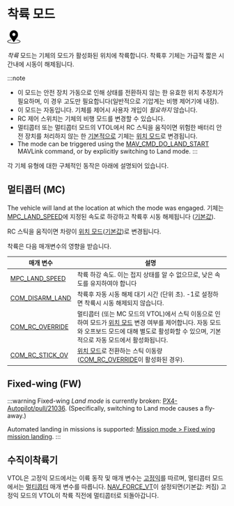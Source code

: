 # 착륙 모드

[<img src="../../assets/site/position_fixed.svg" title="필요한 위치 추정치(예: GPS) " width="30px" />](../getting_started/flight_modes.md#key_position_fixed)

*착륙* 모드는 기체의 모드가 활성화된 위치에 착륙합니다. 착륙후 기체는 가급적 짧은 시간내에 시동이 해제됩니다.

:::note
* 이 모드는 안전 장치 가동으로 인해 상태를 전환하지 않는 한 유효한 위치 추정치가 필요하며, 이 경우 고도만 필요합니다(일반적으로 기압계는 비행 제어기에 내장).
* 이 모드는 자동입니다. 기체를 제어시 사용자 개입이 *필요하지* 않습니다.
* RC 제어 스위치는 기체의 비행 모드를 변경할 수 있습니다.
* 멀티콥터 또는 멀티콥터 모드의 VTOL에서 RC 스틱을 움직이면 위험한 배터리 안전 장치를 처리하지 않는 한 [기본적으로](#COM_RC_OVERRIDE) 기체는 [위치 모드](../flight_modes/position_mc.md)로 변경됩니다.
* The mode can be triggered using the [MAV_CMD_DO_LAND_START](https://mavlink.io/en/messages/common.html#MAV_CMD_DO_LAND_START) MAVLink command, or by explicitly switching to Land mode. :::

각 기체 유형에 대한 구체적인 동작은 아래에 설명되어 있습니다.


## 멀티콥터 (MC)

The vehicle will land at the location at which the mode was engaged. 기체는 [MPC_LAND_SPEED](#MPC_LAND_SPEED)에 지정된 속도로 하강하고 착륙후 시동 해제됩니다 ([기본값](#COM_DISARM_LAND)).

RC 스틱을 움직이면 차량이 [위치 모드](../flight_modes/position_mc.md)([기본값](#COM_RC_OVERRIDE))로 변경됩니다.

착륙은 다음 매개변수의 영향을 받습니다.

| 매개 변수                                                                                                   | 설명                                                                                                                                                     |
| ------------------------------------------------------------------------------------------------------- | ------------------------------------------------------------------------------------------------------------------------------------------------------ |
| <a id="MPC_LAND_SPEED"></a>[MPC_LAND_SPEED](../advanced_config/parameter_reference.md#MPC_LAND_SPEED)   | 착륙 하강 속도. 이는 접지 상태를 알 수 없으므로, 낮은 속도를 유지하여야 합니다                                                                                                         |
| <a id="COM_DISARM_LAND"></a>[COM_DISARM_LAND](../advanced_config/parameter_reference.md#COM_DISARM_LAND) | 착륙후 자동 시동 해제 대기 시간 (단위 초). -1로 설정하면 착륙시 시동 해제되지 않습니다.                                                                                                  |
| <a id="COM_RC_OVERRIDE"></a>[COM_RC_OVERRIDE](../advanced_config/parameter_reference.md#COM_RC_OVERRIDE) | 멀티콥터 (또는 MC 모드의 VTOL)에서 스틱 이동으로 인하여 모드가 [위치 모드](../flight_modes/position_mc.md) 변경 여부를 제어합니다. 자동 모드와 오프보드 모드에 대해 별도로 활성화할 수 있으며, 기본적으로 자동 모드에서 활성화됩니다. |
| <a id="COM_RC_STICK_OV"></a>[COM_RC_STICK_OV](../advanced_config/parameter_reference.md#COM_RC_STICK_OV) | [위치 모드](../flight_modes/position_mc.md)로 전환하는 스틱 이동량 ([COM_RC_OVERRIDE](#COM_RC_OVERRIDE)이 활성화된 경우).                                                 |


## Fixed-wing (FW)

:::warning
Fixed-wing _Land mode_ is currently broken: [PX4-Autopilot/pull/21036](https://github.com/PX4/PX4-Autopilot/pull/21036). (Specifically, switching to Land mode causes a fly-away.)

Automated landing in missions is supported: [Mission mode > Fixed wing mission landing](../flight_modes/mission.md#fixed-wing-mission-landing). :::


<!-- 
After getting land command it will circle down at the current location.
The flaring part is the same as for the mission lading.
-->


## 수직이착륙기

VTOL은 고정익 모드에서는 이륙 동작 및 매개 변수는 [고정익](#fixed-wing-fw)를 따르며, 멀티콥터 모드에서는 [멀티콥터](#multi-copter-mc) 매개 변수를 따릅니다. [NAV_FORCE_VT](../advanced_config/parameter_reference.md#NAV_FORCE_VT)이 설정되면(기본값: 켜짐) 고정익 모드의 VTOL이 착륙 직전에 멀티콥터로 되돌아갑니다.